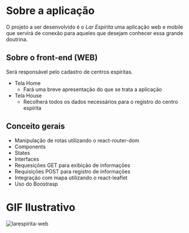 # Sobre a aplicação

O projeto a ser desenvolvido é o _Lar Espírita_ uma aplicação web e mobile que servirá de conexão para aqueles que desejam conhecer essa grande doutrina.

## Sobre o front-end (WEB)
Será responsável pelo cadastro de centros espíritas.
- Tela Home
    - Fará uma breve apresentação do que se trata a aplicação
- Tela House
    - Recolherá todos os dados necessários para o registro do centro espírita

## Conceito gerais
- Manipulação de rotas utilizando o react-router-dom
- Components
- States
- Interfaces
- Requesições GET para exibição de informações
- Requisições POST para registro de informações
- Integração com mapa utilizando o react-leaflet
- Uso do Boostrasp

# GIF Ilustrativo
![larespirita-web](https://user-images.githubusercontent.com/40447101/84662718-91d20400-aef2-11ea-807d-b079e2d596f6.gif)
